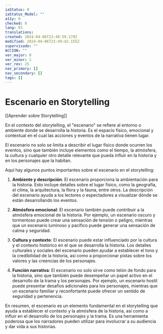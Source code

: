 ```yaml
---
iaStatus: 0
iaStatus_Model: ""
a11y: 0
checked: 0
lang: ES
translations: 
created: 2024-04-06T23:48:59.179Z
modified: 2024-04-06T23:49:42.155Z
supervisado: ""
ACCION: ""
ver_major: 0
ver_minor: 1
ver_rev: 25
nav_primary: []
nav_secondary: []
tags: []
---
```

# Escenario en Storytelling

[[Aprender sobre Storytelling]]

En el contexto del storytelling, el "escenario" se refiere al entorno o ambiente donde se desarrolla la historia. Es el espacio físico, emocional y contextual en el cual las acciones y eventos de la narrativa tienen lugar.

El escenario no solo se limita a describir el lugar físico donde ocurren los eventos, sino que también incluye elementos como el tiempo, la atmósfera, la cultura y cualquier otro detalle relevante que pueda influir en la historia y en los personajes que la habitan.

Aquí hay algunos puntos importantes sobre el escenario en el storytelling:

1. **Ambiente y descripción**: El escenario proporciona la ambientación para la historia. Esto incluye detalles sobre el lugar físico, como la geografía, el clima, la arquitectura, la flora y la fauna, entre otros. La descripción del escenario ayuda a los lectores o espectadores a visualizar dónde se están desarrollando los eventos.

2. **Atmósfera emocional**: El escenario también puede contribuir a la atmósfera emocional de la historia. Por ejemplo, un escenario oscuro y tormentoso puede crear una sensación de tensión o peligro, mientras que un escenario luminoso y pacífico puede generar una sensación de calma y seguridad.

3. **Cultura y contexto**: El escenario puede estar influenciado por la cultura y el contexto histórico en el que se desarrolla la historia. Los detalles culturales y sociales del escenario pueden ayudar a establecer el tono y la credibilidad de la historia, así como a proporcionar pistas sobre los valores y las creencias de los personajes.

4. **Función narrativa**: El escenario no solo sirve como telón de fondo para la historia, sino que también puede desempeñar un papel activo en el desarrollo de la trama y los personajes. Por ejemplo, un escenario hostil puede presentar desafíos adicionales para los personajes, mientras que un escenario familiar y reconfortante puede ofrecer un sentido de seguridad y pertenencia.

En resumen, el escenario es un elemento fundamental en el storytelling que ayuda a establecer el contexto y la atmósfera de la historia, así como a influir en el desarrollo de los personajes y la trama. Es una herramienta poderosa que los narradores pueden utilizar para involucrar a su audiencia y dar vida a sus historias.